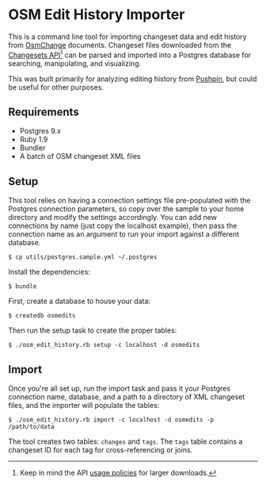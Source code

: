 # OSM Edit History Importer

This is a command line tool for importing changeset data and edit history from [OsmChange](http://wiki.openstreetmap.org/wiki/OsmChange) documents. Changeset files downloaded from the [Changesets API](http://wiki.openstreetmap.org/wiki/API_v0.6#Changesets_2)[^terms] can be parsed and imported into a Postgres database for searching, manipulating, and visualizing.

This was built primarily for analyzing editing history from [Pushpin](http://pushpinosm.org/), but could be useful for other purposes.

## Requirements

* Postgres 9.x
* Ruby 1.9
* Bundler
* A batch of OSM changeset XML files

## Setup

This tool relies on having a connection settings file pre-populated with the Postgres connection parameters, so copy over the sample to your home directory and modify the settings accordingly. You can add new connections by name (just copy the localhost example), then pass the connection name as an argument to run your import against a different database.

    $ cp utils/postgres.sample.yml ~/.postgres

Install the dependencies:

    $ bundle

First, create a database to house your data:

    $ createdb osmedits

Then run the setup task to create the proper tables:

    $ ./osm_edit_history.rb setup -c localhost -d osmedits

## Import

Once you're all set up, run the import task and pass it your Postgres connection name, database, and a path to a directory of XML changeset files, and the importer will populate the tables:

    $ ./osm_edit_history.rb import -c localhost -d osmedits -p /path/to/data

The tool creates two tables: `changes` and `tags`. The `tags` table contains a changeset ID for each tag for cross-referencing or joins.

[^terms]: Keep in mind the API [usage policies](http://wiki.openstreetmap.org/wiki/API_usage_policy) for larger downloads.